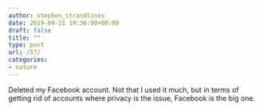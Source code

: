 ```yaml
---
author: stephen_strandlines
date: 2019-09-21 19:36:00+00:00
draft: false
title: ""
type: post
url: /57/
categories:
- nature
---
```





Deleted my Facebook account. Not that I used it much, but in terms of getting rid of accounts where privacy is the issue, Facebook is the big one.



